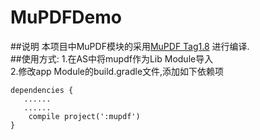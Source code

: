 # MuPDFDemo
##说明
本项目中MuPDF模块的采用[MuPDF Tag1.8](http://git.ghostscript.com/?p=mupdf.git;a=summary) 进行编译.  
##使用方式:
1.在AS中将mupdf作为Lib Module导入  
2.修改app Module的build.gradle文件,添加如下依赖项
```
dependencies {
   ......
   ......
    compile project(':mupdf')
}
```

